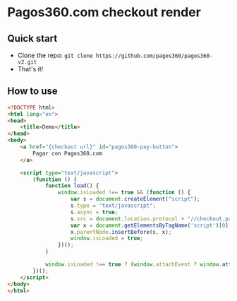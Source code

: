 Pagos360.com checkout render
===================================

Quick start
-----------

- Clone the repo: `git clone https://github.com/pagos360/pagos360-v2.git`
- That's it!

How to use
-------------------

```html
<!DOCTYPE html>
<html lang="en">
<head>
    <title>Demo</title>
</head>
<body>
    <a href="{checkout url}" id="pagos360-pay-button">
        Pagar con Pagos360.com
    </a>

    <script type="text/javascript">
        (function () {
            function load() {
                window.isLoaded !== true && (function () {
                    var s = document.createElement("script");
                    s.type = "text/javascript";
                    s.async = true;
                    s.src = document.location.protocol + "//checkout.pagos360.com/render.js";
                    var x = document.getElementsByTagName('script')[0];
                    x.parentNode.insertBefore(s, x);
                    window.isLoaded = true;
                })();
            }

            window.isLoaded !== true ? (window.attachEvent ? window.attachEvent('onload', load) : window.addEventListener('load', load, false)) : null;
        })();
    </script>
</body>
</html>
```